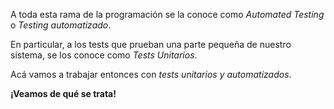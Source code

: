 A toda esta rama  de la programación se la conoce como _Automated Testing_ o _Testing automatizado_.

En particular, a los tests que prueban una parte pequeña de nuestro sistema, se los conoce como _Tests Unitarios_. 

Acá vamos a trabajar entonces con _tests unitarios y automatizados_. 

**¡Veamos de qué se trata!**